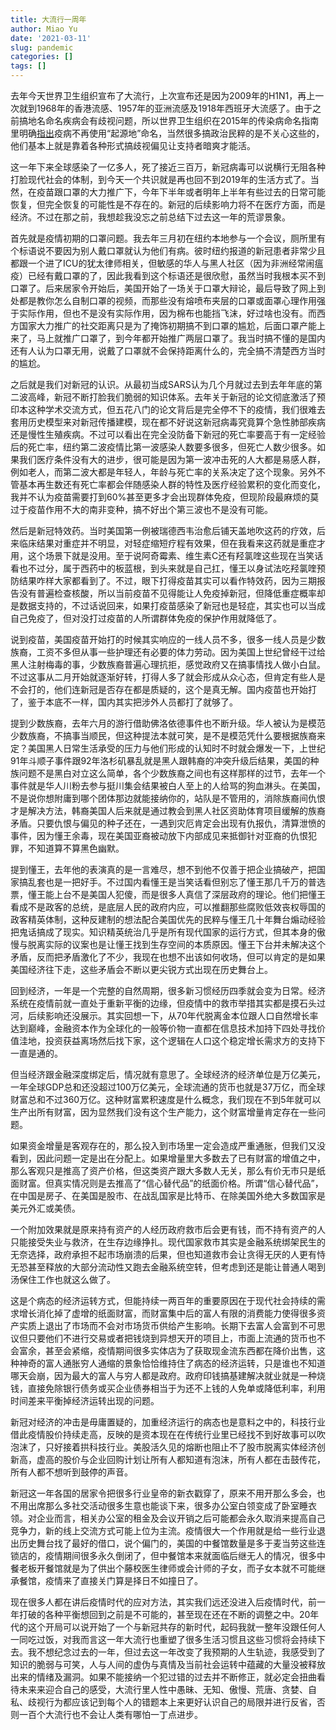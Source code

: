```yaml
---
title: 大流行一周年
author: Miao Yu
date: '2021-03-11'
slug: pandemic
categories: []
tags: []
---
```


去年今天世界卫生组织宣布了大流行，上次宣布还是因为2009年的H1N1，再上一次就到1968年的香港流感、1957年的亚洲流感及1918年西班牙大流感了。由于之前搞地名命名疾病会有歧视问题，所以世界卫生组织在2015年的传染病命名指南里明确[指出](https://www.who.int/publications/i/item/WHO-HSE-FOS-15.1)疫病不再使用“起源地”命名，当然很多搞政治民粹的是不关心这些的，他们基本上就是靠着各种形式搞歧视偏见让支持者暗爽才能活。

这一年下来全球感染了一亿多人，死了接近三百万，新冠病毒可以说横行无阻各种打脸现代社会的体制，到今天一个共识就是再也回不到2019年的生活方式了。当然，在疫苗跟口罩的大力推广下，今年下半年或者明年上半年有些过去的日常可能恢复，但完全恢复的可能性是不存在的。新冠的后续影响力将不在医疗方面，而是经济。不过在那之前，我想趁我没忘之前总结下过去这一年的荒谬景象。

首先就是疫情初期的口罩问题。我去年三月初在纽约本地参与一个会议，厕所里有个标语说不要因为别人戴口罩就认为他们有病。彼时纽约报道的新冠患者非常少且都跟一个进了ICU的犹太律师相关，但敏感的华人与黑人社区（因为非洲经常闹瘟疫）已经有戴口罩的了，因此我看到这个标语还是很欣慰，虽然当时我根本买不到口罩了。后来居家令开始后，美国开始了一场关于口罩大辩论，最后导致了网上到处都是教你怎么自制口罩的视频，而那些没有熔喷布夹层的口罩或面罩心理作用强于实际作用，但也不是没有实际作用，因为棉布也能挡飞沫，好过啥也没有。而西方国家大力推广的社交距离只是为了掩饰初期搞不到口罩的尴尬，后面口罩产能上来了，马上就推广口罩了，到今年都开始推广两层口罩了。我当时搞不懂的是国内还有人认为口罩无用，说戴了口罩就不会保持距离什么的，完全搞不清楚西方当时的尴尬。

之后就是我们对新冠的认识。从最初当成SARS认为几个月就过去到去年年底的第二波高峰，新冠不断打脸我们脆弱的知识体系。去年关于新冠的论文彻底激活了预印本这种学术交流方式，但五花八门的论文背后是完全停不下的疫情，我们很难去套用历史模型来对新冠传播建模，现在都不好说这新冠病毒究竟算个急性肺部疾病还是慢性生殖疾病。不过可以看出在完全没防备下新冠的死亡率要高于有一定经验后的死亡率，纽约第二波疫情比第一波感染人数要多很多，但死亡人数少很多。如果我们医疗条件没有大的进步，很可能是因为第一波冲击死的人大都是易感人群，例如老人，而第二波大都是年轻人，年龄与死亡率的关系决定了这个现象。另外不管基本再生数还有死亡率都会伴随感染人群的特性及医疗经验累积的变化而变化，我并不认为疫苗需要打到60%甚至更多才会出现群体免疫，但现阶段最麻烦的莫过于疫苗作用不大的南非变种，搞不好出个第三波也不是没有可能。

然后是新冠特效药。当时美国第一例被瑞德西韦治愈后铺天盖地吹这药的疗效，后来临床结果对重症并不明显，对轻症缩短疗程有效果，但在我看来这药就是重症才用，这个场景下就是没用。至于说阿奇霉素、维生素C还有羟氯喹这些现在当笑话看也不过分，属于西药中的板蓝根，到头来就是自己扛，懂王以身试法吃羟氯喹预防结果咋样大家都看到了。不过，眼下打得疫苗其实可以看作特效药，因为三期报告没有普遍检查核酸，所以当前疫苗不见得能让人免疫掉新冠，但降低重症概率却是数据支持的，不过话说回来，如果打疫苗感染了新冠也是轻症，其实也可以当成自己免疫了，但对没打过疫苗的人所谓群体免疫的保护作用就降低了。

说到疫苗，美国疫苗开始打的时候其实响应的一线人员不多，很多一线人员是少数族裔，工资不多但从事一些护理还有必要的体力劳动。因为美国上世纪曾经干过给黑人注射梅毒的事，少数族裔普遍心理抗拒，感觉政府又在搞事情找人做小白鼠。不过这事从二月开始就逐渐好转，打得人多了就会形成从众心态，但肯定有些人是不会打的，他们连新冠是否存在都是质疑的，这个是真无解。国内疫苗也开始打了，鉴于本底不一样，国内其实把涉外人员都打了就够了。

提到少数族裔，去年六月的游行借助佛洛依德事件也不断升级。华人被认为是模范少数族裔，不搞事当顺民，但这种提法本就可笑，是不是模范凭什么要根据族裔来定？美国黑人日常生活承受的压力与他们形成的认知时不时就会爆发一下，上世纪91年斗顺子事件跟92年洛杉矶暴乱就是黑人跟韩裔的冲突升级后结果，美国的种族问题不是黑白对立这么简单，各个少数族裔之间也有这样那样的过节，去年一个事件就是华人川粉去参与挺川集会结果被白人至上的人给骂的狗血淋头。在美国，不是说你想附庸到哪个团体那边就能接纳你的，站队是不管用的，消除族裔间仇恨才是解决方法，韩裔美国人后来就是通过教会到黑人社区资助体育项目缓解的族裔矛盾。只要仇恨与偏见的种子还在，一遇到灾厄肯定会出现有仇报仇，清算泄愤的事件，因为懂王余毒，现在美国亚裔被动放下内部成见来抵御针对亚裔的仇恨犯罪，不知道算不算黑色幽默。

提到懂王，去年他的表演真的是一言难尽，想不到他不仅善于把企业搞破产，把国家搞乱套也是一把好手。不过国内看懂王是当笑话看但别忘了懂王那几千万的普选票，懂王能上台不是美国人犯傻，而是很多人真信了深层政府的理论。他们把懂王看成不是政客的总统，是底层人民的政府内应，可以推翻那些腐败低效丧权辱国的政客精英体制，这种反建制的想法配合美国优先的民粹与懂王几十年舞台煽动经验把鬼话搞成了现实。知识精英统治几乎是所有现代国家的运行方式，但其本身的傲慢与脱离实际的议案也是让懂王找到生存空间的本质原因。懂王下台并未解决这个矛盾，反而把矛盾激化了不少，我现在也想不出该如何收场，但可以肯定的是如果美国经济往下走，这些矛盾会不断以更尖锐方式出现在历史舞台上。

回到经济，一年是一个完整的自然周期，很多新习惯经历四季就会变为日常。经济系统在疫情前就一直处于重新平衡的边缘，但疫情中的救市举措其实都是摸石头过河，后续影响还没展示。其实回想一下，从70年代脱离金本位跟人口自然增长率达到巅峰，金融资本作为全球化的一般等价物一直都在信息技术加持下四处寻找价值洼地，投资获益离场然后找下家，这个逻辑在人口这个稳定增长需求方的支持下一直是通的。

但当经济跟金融深度绑定后，情况就有意思了。全球经济的经济单位是万亿美元，一年全球GDP总和还没超过100万亿美元，全球流通的货币也就是37万亿，而全球财富总和不过360万亿。这种财富累积速度是什么概念，我们现在不到5年就可以生产出所有财富，因为显然我们没有这个生产能力，这个财富增量肯定存在一些问题。

如果资金增量是客观存在的，那么投入到市场里一定会造成严重通胀，但我们又没看到，因此问题一定是出在分配上。如果增量里大多数去了已有财富的增值之中，那么客观只是推高了资产价格，但这类资产跟大多数人无关，那么有价无市只是纸面财富。但真实情况则是去推高了“信心替代品”的纸面价格。所谓“信心替代品”，在中国是房子、在美国是股市、在战乱国家是比特币、在除美国外绝大多数国家是美元外汇或美债。

一个附加效果就是原来持有资产的人经历政府救市后会更有钱，而不持有资产的人只能接受失业与救济，在生存边缘挣扎。现代国家救市其实是金融系统绑架民生的无奈选择，政府承担不起市场崩溃的后果，但也知道救市会让贪得无厌的人更有恃无恐甚至释放的大部分流动性又跑去金融系统空转，但考虑到还是能让普通人喝到汤保住工作也就这么做了。

这是个病态的经济运转方式，但能持续一两百年的重要原因在于现代社会持续的需求增长消化掉了虚增的纸面财富，而财富集中后的富人有限的消费能力使得很多资产实质上退出了市场而不会对市场货币供给产生影响。长期下去富人会富到不可思议但只要他们不进行交易或者把钱烧到异想天开的项目上，市面上流通的货币也不会富余，甚至会紧缩，疫情期间很多实体店为了获取现金流东西都在降价出售，这种神奇的富人通胀穷人通缩的景象恰恰维持住了病态的经济运转，只是谁也不知道哪天会崩，因为最大的富人与穷人都是政府。政府印钱搞基建解决就业就是一种烧钱，直接免除银行债务或买企业债券相当于为还不上钱的人免单或降低利率，利用时间差来平衡掉经济运转出现的问题。

新冠对经济的冲击是毋庸置疑的，加重经济运行的病态也是意料之中的，科技行业借此疫情股价持续走高，反映的是资本现在在传统行业里已经找不到好故事可以吹泡沫了，只好接着拱科技行业。美股活久见的熔断也阻止不了股市脱离实体经济创新高，虚高的股价与企业回购计划让所有人都知道有泡沫，所有人都在击鼓传花，所有人都不想听到鼓停的声音。

新冠这一年各国的居家令把很多行业皇帝的新衣戳穿了，原来不用开那么多会，也不用出席那么多社交活动很多生意也能谈下来，很多办公室白领变成了卧室睡衣领。对企业而言，相关办公室的租金及会议开销之后可能都会永久取消来提高自己竞争力，新的线上交流方式可能上位为主流。疫情很大一个作用就是给一些行业退出历史舞台找了最好的借口，说个偏门的，美国的中餐馆数量是多于麦当劳这些连锁店的，疫情期间很多永久倒闭了，但中餐馆本来就面临后继无人的情况，很多中餐老板开餐馆就是为了供出个藤校医生律师或会计师的子女，而子女本就不可能继承餐馆，疫情来了直接关门算是择日不如撞日了。

现在很多人都在讲后疫情时代的应对方法，其实我们远还没进入后疫情时代，前一年打破的各种平衡想回到之前是不可能的，甚至现在还在不断的调整之中。20年代的这个开局可以说开始了一个与新冠共存的新时代，起码我就一整年没跟任何人一同吃过饭，对我而言这一年大流行也重塑了很多生活习惯且这些习惯将会持续下去。我不想纪念过去的一年，但过去这一年改变了我预期的人生轨迹，我感受到了知识的脆弱与可笑，人与人间的虚伪与真情及当前社会运转中蕴藏的大量没被释放出来的情绪及漏洞。如果不能接纳一个犯过错的过去并不断修正，就必定会扭曲看待未来来迎合自己的感受，大流行里人性中愚昧、无知、傲慢、荒唐、贪婪、自私、歧视行为都应该记到每个人的错题本上来更好认识自己的局限并进行反省，否则一百个大流行也不会让人类有哪怕一丁点进步。
